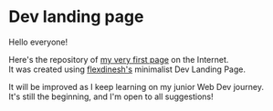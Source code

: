 # Dev landing page

Hello everyone!

Here's the repository of [my very first page](https://aurorevanhoorebeke.github.io/) on the Internet.  
It was created using [flexdinesh's](https://github.com/flexdinesh/dev-landing-page#github-pages) minimalist Dev Landing Page.

It will be improved as I keep learning on my junior Web Dev journey.  
It's still the beginning, and I'm open to all suggestions!